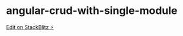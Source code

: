 # angular-crud-with-single-module

[Edit on StackBlitz ⚡️](https://stackblitz.com/edit/angular-zhsy6m)